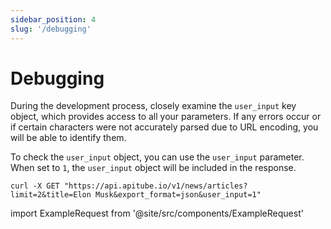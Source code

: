 ```yaml
---
sidebar_position: 4
slug: '/debugging'
---
```


# Debugging

During the development process, closely examine the `user_input` key object, which provides access to all your parameters. If any errors occur or if certain characters were not accurately parsed due to URL encoding, you will be able to identify them.

To check the `user_input` object, you can use the `user_input` parameter. When set to `1`, the `user_input` object will be included in the response.

```shell
curl -X GET "https://api.apitube.io/v1/news/articles?limit=2&title=Elon Musk&export_format=json&user_input=1"
```

import ExampleRequest from '@site/src/components/ExampleRequest'

<ExampleRequest url="https://api.apitube.io/v1/news/articles?limit=2&title=Elon Musk&export_format=json&debug=1"></ExampleRequest>
